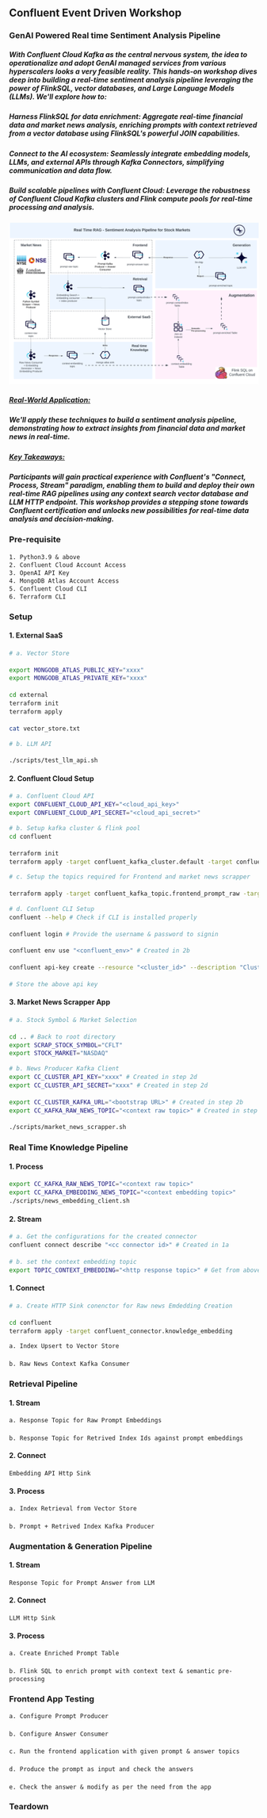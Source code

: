 ## Confluent Event Driven Workshop 
### GenAI Powered Real time Sentiment Analysis Pipeline 

##### With Confluent Cloud Kafka as the central nervous system, the idea to operationalize and adopt GenAI managed services from various hyperscalers looks a very feasible reality. This hands-on workshop dives deep into building a real-time sentiment analysis pipeline leveraging the power of FlinkSQL, vector databases, and Large Language Models (LLMs). We'll explore how to:

##### *Harness FlinkSQL for data enrichment:* Aggregate real-time financial data and market news analysis, enriching prompts with context retrieved from a vector database using FlinkSQL's powerful JOIN capabilities.
##### *Connect to the AI ecosystem:* Seamlessly integrate embedding models, LLMs, and external APIs through Kafka Connectors, simplifying communication and data flow.
##### *Build scalable pipelines with Confluent Cloud:* Leverage the robustness of Confluent Cloud Kafka clusters and Flink compute pools for real-time processing and analysis.

![alt text](./assets/example2.png)

##### <u>**Real-World Application:**</u>

##### We'll apply these techniques to build a sentiment analysis pipeline, demonstrating how to extract insights from financial data and market news in real-time.
##### <u>**Key Takeaways:**</u> 

##### Participants will gain practical experience with Confluent's "Connect, Process, Stream" paradigm, enabling them to build and deploy their own real-time RAG pipelines using any context search vector database and LLM HTTP endpoint. This workshop provides a stepping stone towards Confluent certification and unlocks new possibilities for real-time data analysis and decision-making.


### **Pre-requisite**
    1. Python3.9 & above
    2. Confluent Cloud Account Access
    3. OpenAI API Key
    4. MongoDB Atlas Account Access
    5. Confluent Cloud CLI 
    6. Terraform CLI

### **Setup**

#### 1. External SaaS
    
```bash
# a. Vector Store

export MONGODB_ATLAS_PUBLIC_KEY="xxxx"
export MONGODB_ATLAS_PRIVATE_KEY="xxxx"

cd external
terraform init
terraform apply

cat vector_store.txt
```

```bash 
# b. LLM API

./scripts/test_llm_api.sh
```

#### 2. Confluent Cloud Setup

```bash 
# a. Confluent Cloud API 
export CONFLUENT_CLOUD_API_KEY="<cloud_api_key>"
export CONFLUENT_CLOUD_API_SECRET="<cloud_api_secret>"
```

```bash
# b. Setup kafka cluster & flink pool 
cd confluent

terraform init
terraform apply -target confluent_kafka_cluster.default -target confluent_flink_compute_pool.default
```

```bash
# c. Setup the topics required for Frontend and market news scrapper

terraform apply -target confluent_kafka_topic.frontend_prompt_raw -target confluent_kafka_topic.news_context_raw
```

```bash 
# d. Confluent CLI Setup
confluent --help # Check if CLI is installed properly

confluent login # Provide the username & password to signin

confluent env use "<confluent_env>" # Created in 2b

confluent api-key create --resource "<cluster_id>" --description "Cluster Default Key" # Cluster created in 2c

# Store the above api key
```

#### 3. Market News Scrapper App

```bash 
# a. Stock Symbol & Market Selection 

cd .. # Back to root directory
export SCRAP_STOCK_SYMBOL="CFLT"
export STOCK_MARKET="NASDAQ"
```

```bash 
# b. News Producer Kafka Client
export CC_CLUSTER_API_KEY="xxxx" # Created in step 2d
export CC_CLUSTER_API_SECRET="xxxx" # Created in step 2d

export CC_CLUSTER_KAFKA_URL="<bootstrap URL>" # Created in step 2b
export CC_KAFKA_RAW_NEWS_TOPIC="<context raw topic>" # Created in step 2c

./scripts/market_news_scrapper.sh
```


### Real Time Knowledge Pipeline 

#### 1. Process
```bash 
export CC_KAFKA_RAW_NEWS_TOPIC="<context raw topic>"
export CC_KAFKA_EMBEDDING_NEWS_TOPIC="<context embedding topic>"
./scripts/news_embedding_client.sh

```

#### 2. Stream 
```bash
# a. Get the configurations for the created connector 
confluent connect describe "<cc connector id>" # Created in 1a

# b. set the context embedding topic
export TOPIC_CONTEXT_EMBEDDING="<http response topic>" # Get from above step
```

#### 1. Connect
```bash
# a. Create HTTP Sink conenctor for Raw news Emdedding Creation

cd confluent
terraform apply -target confluent_connector.knowledge_embedding 

```

    a. Index Upsert to Vector Store
####
    b. Raw News Context Kafka Consumer


### Retrieval Pipeline

#### 1. Stream 

    a. Response Topic for Raw Prompt Embeddings

####

    b. Response Topic for Retrived Index Ids against prompt embeddings

#### 2. Connect 

    Embedding API Http Sink

#### 3. Process

    a. Index Retrieval from Vector Store
####
    b. Prompt + Retrived Index Kafka Producer

### Augmentation & Generation Pipeline

#### 1. Stream 

    Response Topic for Prompt Answer from LLM 

#### 2. Connect 

    LLM Http Sink 

#### 3. Process

    a. Create Enriched Prompt Table
####
    b. Flink SQL to enrich prompt with context text & semantic pre-processing


### Frontend App Testing

    a. Configure Prompt Producer
####
    b. Configure Answer Consumer
####
    c. Run the frontend application with given prompt & answer topics
#### 
    d. Produce the prompt as input and check the answers
####
    e. Check the answer & modify as per the need from the app

### Teardown
